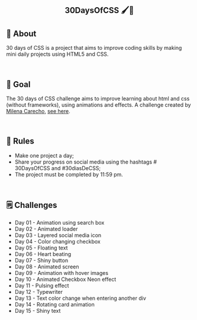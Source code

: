 <h2 align="center"> 30DaysOfCSS 🖌🚀 <h2>


## 📝 About 
30 days of CSS is a project that aims to improve coding skills by making mini daily projects using HTML5 and CSS.

<br>

## 🎯 Goal 
The 30 days of CSS challenge aims to improve learning about html and css (without frameworks), using animations and effects. A challenge created by [Milena Carecho](https://github.com/MilenaCarecho), [see here](https://github.com/MilenaCarecho/30diasDeCSS).

<br>

## 📣 Rules 
* Make one project a day;
* Share your progress on social media using the hashtags # 30DaysOfCSS and #30diasDeCSS;
* The project must be completed by 11:59 pm.

<br>

## 🗒 Challenges 

* Day 01 - Animation using search box
* Day 02 - Animated loader
* Day 03 - Layered social media icon
* Day 04 - Color changing checkbox
* Day 05 - Floating text
* Day 06 - Heart beating
* Day 07 - Shiny button
* Day 08 - Animated screen
* Day 09 - Animation with hover images
* Day 10 - Animated Checkbox Neon effect
* Day 11 - Pulsing effect
* Day 12 - Typewriter
* Day 13 - Text color change when entering another div
* Day 14 - Rotating card animation
* Day 15 - Shiny text
  